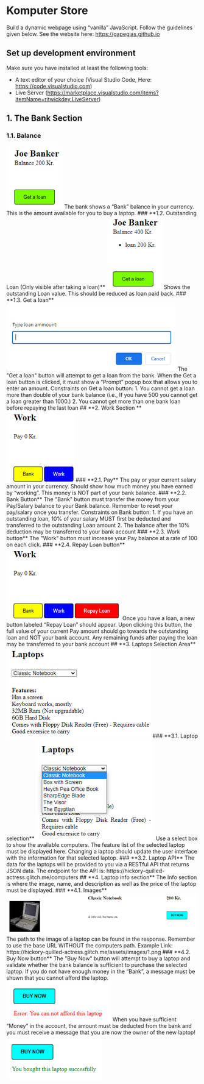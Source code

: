 # **Komputer Store**
Build a dynamic webpage using “vanilla” JavaScript. Follow the guidelines given below.
See the website here: https://gapegias.github.io
## **Set up development environment**
Make sure you have installed at least the following tools:
- A text editor of your choice (Visual Studio Code, Here: https://code.visualstudio.com)
- Live Server (https://marketplace.visualstudio.com/items?itemName=ritwickdey.LiveServer)
## **1. The Bank Section**
### **1.1. Balance**
<img src="/pictures/bank_section.PNG">
The bank shows a “Bank” balance in your currency. This is the amount available for you to buy a laptop.
### **1.2. Outstanding Loan (Only visible after taking a loan)**
<img src="/pictures/bank_section_after_a_loan.PNG">
Shows the outstanding Loan value. This should be reduced as loan paid back. 
### **1.3. Get a loan**
<img src="/pictures/bank_section_loan_prompt_window.PNG">
The "Get a loan" button will attempt to get a loan from the bank. When the Get a loan button is clicked, it must show a “Prompt” popup box that allows you to enter an amount.
Constraints on Get a loan button:
1. You cannot get a loan more than double of your bank balance (i.e., If you have 500 you cannot get a loan greater than 1000.)
2. You cannot get more than one bank loan before repaying the last loan
## **2. Work Section **
<img src="/pictures/work_section.PNG">
### **2.1. Pay**
The pay or your current salary amount in your currency. Should show how much money you have earned by “working”. This money is NOT part of your bank balance. 
### **2.2. Bank Button**
The "Bank" button must transfer the money from your Pay/Salary balance to your Bank balance. Remember to reset your pay/salary once you transfer.
Constraints on Bank button:
1. If you have an outstanding loan, 10% of your salary MUST first be deducted and transferred to the outstanding Loan amount
2. The balance after the 10% deduction may be transferred to your bank account
### **2.3. Work button**
The "Work" button must increase your Pay balance at a rate of 100 on each click.
### **2.4. Repay Loan button**
<img src="/pictures/work_section_after_a_loan.PNG">
Once you have a loan, a new button labeled “Repay Loan” should appear. Upon clicking this button, the full value of your current Pay amount should go towards the outstanding loan and NOT your bank account.
Any remaining funds after paying the loan may be transferred to your bank account
## **3. Laptops Selection Area**
<img src="/pictures/laptop_section.PNG">
### **3.1. Laptop selection**
<img src="/pictures/laptop_section_selectBox.PNG">
Use a select box to show the available computers. The feature list of the selected laptop must be displayed here. Changing a laptop should update the user interface with the information for that selected laptop.
### **3.2. Laptop API**
The data for the laptops will be provided to you via a RESTful API that returns JSON data.
The endpoint for the API is: https://hickory-quilled-actress.glitch.me/computers
## **4. Laptop info section**
The Info section is where the image, name, and description as well as the price of the laptop must be displayed.
### **4.1. Images**
<img src="/pictures/laptop_info_area.PNG">
The path to the image of a laptop can be found in the response. Remember to use the base URL WITHOUT the computers path.
Example Link: https://hickory-quilled-actress.glitch.me/assets/images/1.png
### **4.2. Buy Now button**
The "Buy Now" button will attempt to buy a laptop and validate whether the bank balance is sufficient to purchase the selected laptop.
If you do not have enough money in the “Bank”, a message must be shown that you cannot afford the laptop.
<img src="/pictures/laptop_info_area_deny_buy.PNG">
When you have sufficient “Money” in the account, the amount must be deducted from the bank and you must receive a message that you are now the owner of the new laptop!
<img src="/pictures/laptop_info_area_success_buy.PNG">
